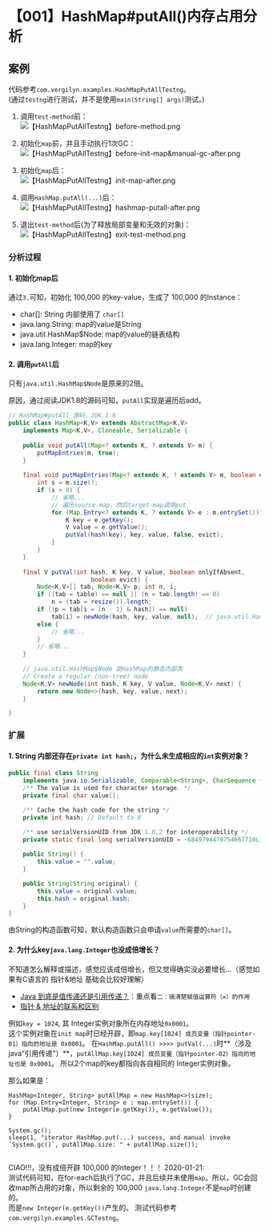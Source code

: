 # 【001】HashMap#putAll()内存占用分析

## 案例

代码参考`com.vergilyn.examples.HashMapPutAllTestng`。  
(通过`testng`进行测试，并不是使用`main(String[] args)`测试。)

1. 调用`test-method`前：  
![【HashMapPutAllTestng】before-method.png](./images/【HashMapPutAllTestng】before-method.png)


2. 初始化`map`前，并且手动执行1次GC：  
![【HashMapPutAllTestng】before-init-map&manual-gc-after.png](./images/【HashMapPutAllTestng】before-init-map&manual-gc-after.png)

3. 初始化`map`后：  
![【HashMapPutAllTestng】init-map-after.png](./images/【HashMapPutAllTestng】init-map-after.png)

4. 调用`HashMap.putAll(...)`后：  
![【HashMapPutAllTestng】hashmap-putall-after.png](./images/【HashMapPutAllTestng】hashmap-putall-after.png)

5. 退出`test-method`后(为了释放局部变量和无效的对象)：  
![【HashMapPutAllTestng】exit-test-method.png](./images/【HashMapPutAllTestng】exit-test-method.png)

### 分析过程
#### 1. 初始化map后
通过`3.`可知，初始化 100,000 的key-value，生成了 100,000 的Instance：
- char[]: String 内部使用了 `char[]`
- java.lang.String: map的value是String
- java.util.HashMap$Node: map的value的链表结构
- java.lang.Integer: map的key


#### 2. 调用`putAll`后
只有`java.util.HashMap$Node`是原来的2倍。

原因，通过阅读JDK1.8的源码可知，`putAll`实现是遍历后add。

```JAVA
// HashMap#putAll 源码，JDK_1.8
public class HashMap<K,V> extends AbstractMap<K,V>
    implements Map<K,V>, Cloneable, Serializable {
    
    public void putAll(Map<? extends K, ? extends V> m) {
        putMapEntries(m, true);
    }
    
    final void putMapEntries(Map<? extends K, ? extends V> m, boolean evict) {
        int s = m.size();
        if (s > 0) {
            // 省略...
            // 遍历source-map，然后target-map调用put
            for (Map.Entry<? extends K, ? extends V> e : m.entrySet()) {
                K key = e.getKey();
                V value = e.getValue();
                putVal(hash(key), key, value, false, evict);
            }
        }
    }
    
    final V putVal(int hash, K key, V value, boolean onlyIfAbsent,
                       boolean evict) {
        Node<K,V>[] tab; Node<K,V> p; int n, i;
        if ((tab = table) == null || (n = tab.length) == 0)
            n = (tab = resize()).length;
        if ((p = tab[i = (n - 1) & hash]) == null)
            tab[i] = newNode(hash, key, value, null);  // java.util.HashMap$Node
        else {
            // 省略...
        }
        // 省略...
    }
    
    // java.util.HashMap$Node 是HashMap的静态内部类
    // Create a regular (non-tree) node
    Node<K,V> newNode(int hash, K key, V value, Node<K,V> next) {
        return new Node<>(hash, key, value, next);
    }

}
```

### 扩展

#### 1. String 内部还存在`private int hash;`，为什么未生成相应的`int`实例对象？
```JAVA
public final class String
    implements java.io.Serializable, Comparable<String>, CharSequence {
    /** The value is used for character storage. */
    private final char value[];

    /** Cache the hash code for the string */
    private int hash; // Default to 0

    /** use serialVersionUID from JDK 1.0.2 for interoperability */
    private static final long serialVersionUID = -6849794470754667710L;
    
    public String() {
        this.value = "".value;
    }

    public String(String original) {
        this.value = original.value;
        this.hash = original.hash;
    }
}
```
由String的构造函数可知，默认构造函数只会申请`value`所需要的`char[]`。

#### 2. 为什么key`java.lang.Integer`也没成倍增长？
不知道怎么解释或描述，感觉应该成倍增长，但又觉得确实没必要增长...（感觉如果有C语言的 指针&地址 基础会比较好理解）

- [Java 到底是值传递还是引用传递？](https://www.zhihu.com/question/31203609)：重点看`二：搞清楚赋值运算符（=）的作用`
- [指针 & 地址的联系和区别](https://segmentfault.com/a/1190000012875369)

例如`key = 1024`, 其 Integer实例对象所在内存地址`0x0001`。  
这个实例对象在`init map`时已经开辟，即`map.key[1024] 成员变量（指针pointer-01）指向的地址是 0x0001`。
在`HashMap.putAll() >>>> putVal(...)`时**（涉及java“引用传递”）**，`putAllMap.key[1024] 成员变量（指针pointer-02）指向的地址也是 0x0001`。
所以2个map的key都指向各自相同的 Integer实例对象。

那么如果是：
```
HashMap<Integer, String> putAllMap = new HashMap<>(size);
for (Map.Entry<Integer, String> e : map.entrySet()) {
    putAllMap.put(new Integer(e.getKey()), e.getValue());
}

System.gc();
sleep(1, "iterator HashMap.put(...) success, and manual invoke `System.gc()`, putAllMap.size: " + putAllMap.size());
 
```

CIAO!!!，没有成倍开辟 100,000 的Integer！！！
2020-01-21:  
  测试代码可知，在for-each后执行了GC，并且后续并未使用`map`。所以，GC会回收map所占用的对象，所以剩余的 100,000 `java.lang.Integer`不是`map`时创建的。  
而是`new Integer(e.getKey())`产生的。
  测试代码参考`com.vergilyn.examples.GCTestng`。
